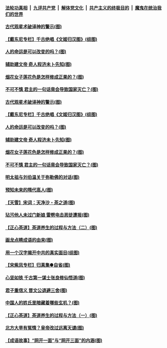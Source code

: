 ####  [法轮功真相](../../../../basic/blob/master/README.md?t=06202302) &nbsp;|&nbsp; [九评共产党](../../../../9ping.md/blob/master/README.md?t=06202302) &nbsp;|&nbsp; [解体党文化](../../../../jtdwh.md/blob/master/README.md?t=06202302)  &nbsp;|&nbsp; [共产主义的终极目的](../../../../gczydzjmd.md/blob/master/README.md?t=06202302) &nbsp;|&nbsp; [魔鬼在统治我们的世界](../../../../mgztzwmdsj.md/blob/master/README.md?t=06202302) 

#### [古代观星术破译神的警示(图)](../pages/p7/936938.md?t=06202302) 

#### [【戴东尼专栏】千古绝唱《文姬归汉图》(组图)](../pages/p7/933598.md?t=06202302) 

#### [人的命运是可以改变的吗？(图)](../pages/p7/936633.md?t=06202302) 

#### [辅助建文帝 奇人程济未卜先知(图)](../pages/p7/936751.md?t=06202302) 

#### [烟花女子莲花色是怎样修成正果的？(图)](../pages/p7/936627.md?t=06202302) 

#### [不可不慎 君主的一句话竟会导致国家灭亡？(图)](../pages/p7/936921.md?t=06202302) 

#### [古代观星术破译神的警示(图)](../pages/p7/936938.md?t=06202302) 

#### [【戴东尼专栏】千古绝唱《文姬归汉图》(组图)](../pages/p7/933598.md?t=06202302) 

#### [人的命运是可以改变的吗？(图)](../pages/p7/936633.md?t=06202302) 

#### [辅助建文帝 奇人程济未卜先知(图)](../pages/p7/936751.md?t=06202302) 

#### [烟花女子莲花色是怎样修成正果的？(图)](../pages/p7/936627.md?t=06202302) 

#### [不可不慎 君主的一句话竟会导致国家灭亡？(图)](../pages/p7/936921.md?t=06202302) 

#### [明太祖与刘伯温关于弥勒佛的对话(图)](../pages/p7/936918.md?t=06202302) 

#### [预知未来的隋代高人(图)](../pages/p7/936519.md?t=06202302) 

#### [【天雪】宋词：天净沙・茶之道(图)](../pages/p7/936606.md?t=06202302) 

#### [玷污他人未过门新娘 雷劈电击恶徒遭报(图)](../pages/p7/936730.md?t=06202302) 

#### [【正心茶道】茶道养生的过程与方法（二）(图)](../pages/p7/936188.md?t=06202302) 

#### [画龙点睛成语的由来(图)](../pages/p7/936521.md?t=06202302) 

#### [用一个汉字揭开中共的真实面目(组图)](../pages/p7/936605.md?t=06202302) 

#### [【宋紫凤专栏】归真集●自省(图)](../pages/p7/936715.md?t=06202302) 

#### [心坚如铁 千古第一谋士张良修仙悟道(图)](../pages/p7/936518.md?t=06202302) 

#### [君子重信义 晋文公退避三舍(图)](../pages/p7/936517.md?t=06202302) 

#### [中国人的姓氏里暗藏着哪些玄机？(图)](../pages/p7/936608.md?t=06202302) 

#### [【正心茶道】茶道养生的过程与方法（一）(图)](../pages/p7/936187.md?t=06202302) 

#### [北方大旱有冤情？皇帝改过远离天谴(图)](../pages/p7/936431.md?t=06202302) 

#### [【成语故事】“网开一面”与“网开三面”的内涵(图)](../pages/p7/936380.md?t=06202302) 

